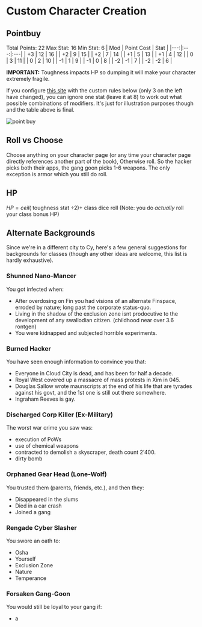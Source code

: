 # Custom Character Creation
## Pointbuy
Total Points: 22
Max Stat: 16
Min Stat: 6
| Mod | Point Cost | Stat | 
|---:|:---:|:---|
| +3 | 12 | 16 |
| +2 | 9 | 15 |
| +2 | 7 | 14 |
| +1 | 5 | 13 | 
| +1 | 4 | 12 |
| 0 | 3 | 11 |
| 0 | 2 | 10 |
| -1 | 1 | 9 |
| -1 | 0 | 8 |
| -2 | -1 | 7 |
| -2 | -2 | 6 |

**IMPORTANT:** Toughness impacts HP so dumping it will make your character extremely fragile.

If you configure [this site](https://chicken-dinner.com/5e/5e-point-buy.html) with the custom rules below (only 3 on the left have changed), you can ignore one stat (leave it at 8) to work out what possible combinations of modifiers. It's just for illustration purposes though and the table above is final.

![point buy](https://i.imgur.com/Bd2bDXT.png)

## Roll vs Choose
Choose anything on your character page (or any time your character page directly references another part of the book), Otherwise roll. So the hacker picks both their apps, the gang goon picks 1-6 weapons. The only exception is armor which you still do roll.

## HP
 $HP = ceil($ toughness stat $\div 2)  +$ class dice roll
(Note: you do *actually* roll your class bonus HP)

## Alternate Backgrounds
Since we're in a different city to Cy, here's a few general suggestions for backgrounds for classes (though any other ideas are welcome, this list is hardly exhaustive).
 
### Shunned Nano-Mancer
You got infected when:
-  After overdosing on Fin you had visions of an alternate Finspace, erroded by nature; long past the corporate status-quo. 
- Living in the shadow of the exclusion zone isnt prodocutive to the development of any swallodian citizen.  (childhood near over 3.6 rontgen)
- You were kidnapped and subjected horrible experiments.

### Burned Hacker
You have seen enough information to convince you that:
- Everyone in Cloud City is dead, and has been for half a decade.
- Royal West covered up a massacre of mass protests in Xim in 045.
- Douglas Sallow wrote maunscripts at the end of his life that are tyrades against his govt, and the 1st one is still out there somewhere.
- Ingraham Reeves is gay.


### Discharged Corp Killer (Ex-Military)
The worst war crime you saw was:
- execution of PoWs
- use of chemical weapons
- contracted to demolish a skyscraper, death count 2'400. 
- dirty bomb 

### Orphaned Gear Head (Lone-Wolf)
You trusted them (parents, friends, etc.), and then they:
- Disappeared in the slums
- Died in a car crash
- Joined a gang

### Rengade Cyber Slasher
You swore an oath to:
- Osha
- Yourself
- Exclusion Zone
- Nature
- Temperance

### Forsaken Gang-Goon
You would still be loyal to your gang if:
- a

<!--stackedit_data:
eyJoaXN0b3J5IjpbMjE1MDcxNTQ5LDE1NjU4MjYyODgsLTEzND
I1Mzk4NzQsLTEyNDAwOTM0MDcsMzkwMTcxMDMwLDEwMTY3Nzcw
NDYsMTkwMDQ0OTE4NiwzMzY2NjA5NjEsMTMyNTg3MTYwOSwxMD
UwODE4Mjg0LDQwMzg1MDg3NCwtMTkxMzM0Mjk0LDIwNjM1Mjcy
NzUsOTkzNzUwNTE3XX0=
-->